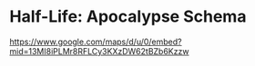 
# Half-Life: Apocalypse Schema

https://www.google.com/maps/d/u/0/embed?mid=13MI8iPLMr8RFLCy3KXzDW62tBZb6Kzzw